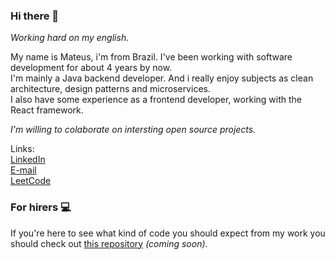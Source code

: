 ### Hi there 👋

*Working hard on my english.*
  <p>
  My name is Mateus, i'm from Brazil. I've been working with software development for about 4 years by now. </br>
  I'm mainly a Java backend developer. And i really enjoy subjects as clean architecture, design patterns and microservices. </br>
  I also have some experience as a frontend developer, working with the React framework. </br>
</p>

*I'm willing to colaborate on intersting open source projects.*

Links:
</br>
<a href="https://www.linkedin.com/in/mmattei45/">
  LinkedIn
</a>
</br>
<a href="www.google.com">
  E-mail
</a>
</br>
<a href="https://leetcode.com/mmattei/">
  LeetCode
</a>



### For hirers 💻

If you're here to see what kind of code you should expect from my work you should check out <a href="https://github.com/mmattei45/">this repository</a> *(coming soon)*.
